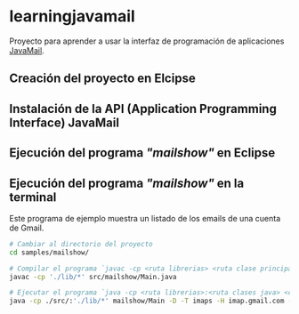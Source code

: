 # learningjavamail
Proyecto para aprender a usar la interfaz de programación de aplicaciones
[JavaMail](https://javaee.github.io).

## Creación del proyecto en Elcipse

## Instalación de la API (Application Programming Interface) JavaMail

## Ejecución del programa _"mailshow"_ en Eclipse

## Ejecución del programa _"mailshow"_ en la terminal
Este programa de ejemplo muestra un listado de los emails de una cuenta de
Gmail.

```bash
# Cambiar al directorio del proyecto
cd samples/mailshow/

# Compilar el programa `javac -cp <ruta librerias> <ruta clase principal>`
javac -cp './lib/*' src/mailshow/Main.java

# Ejecutar el programa `java -cp <ruta librerias>:<ruta clases java> <clase principal> <argumentos clase principal>`
java -cp ./src/:'./lib/*' mailshow/Main -D -T imaps -H imap.gmail.com -U usuario@gmail.com -P contraseña
```